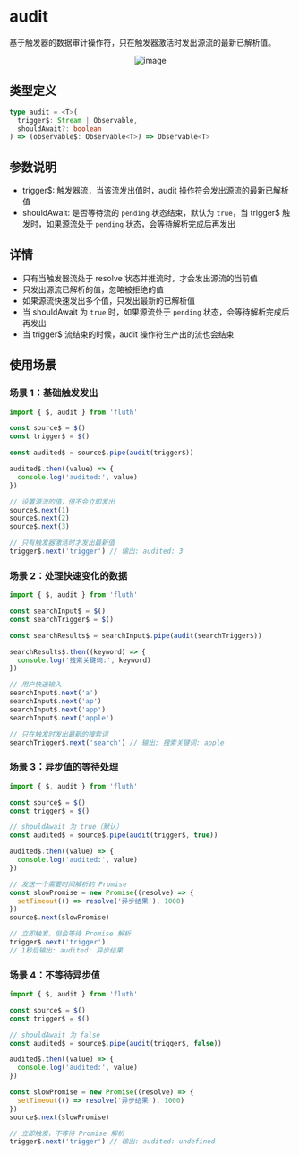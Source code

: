 # audit

基于触发器的数据审计操作符，只在触发器激活时发出源流的最新已解析值。

<div style="display: flex; justify-content: center">
  <img src="/audit.drawio.svg" alt="image" >
</div>

## 类型定义

```typescript
type audit = <T>(
  trigger$: Stream | Observable,
  shouldAwait?: boolean
) => (observable$: Observable<T>) => Observable<T>
```

## 参数说明

- trigger$: 触发器流，当该流发出值时，audit 操作符会发出源流的最新已解析值
- shouldAwait: 是否等待流的 `pending` 状态结束，默认为 `true`，当 trigger$ 触发时，如果源流处于 `pending` 状态，会等待解析完成后再发出

## 详情

- 只有当触发器流处于 resolve 状态并推流时，才会发出源流的当前值
- 只发出源流已解析的值，忽略被拒绝的值
- 如果源流快速发出多个值，只发出最新的已解析值
- 当 shouldAwait 为 `true` 时，如果源流处于 `pending` 状态，会等待解析完成后再发出
- 当 trigger$ 流结束的时候，audit 操作符生产出的流也会结束

## 使用场景

### 场景 1：基础触发发出

```typescript
import { $, audit } from 'fluth'

const source$ = $()
const trigger$ = $()

const audited$ = source$.pipe(audit(trigger$))

audited$.then((value) => {
  console.log('audited:', value)
})

// 设置源流的值，但不会立即发出
source$.next(1)
source$.next(2)
source$.next(3)

// 只有触发器激活时才发出最新值
trigger$.next('trigger') // 输出: audited: 3
```

### 场景 2：处理快速变化的数据

```typescript
import { $, audit } from 'fluth'

const searchInput$ = $()
const searchTrigger$ = $()

const searchResults$ = searchInput$.pipe(audit(searchTrigger$))

searchResults$.then((keyword) => {
  console.log('搜索关键词:', keyword)
})

// 用户快速输入
searchInput$.next('a')
searchInput$.next('ap')
searchInput$.next('app')
searchInput$.next('apple')

// 只在触发时发出最新的搜索词
searchTrigger$.next('search') // 输出: 搜索关键词: apple
```

### 场景 3：异步值的等待处理

```typescript
import { $, audit } from 'fluth'

const source$ = $()
const trigger$ = $()

// shouldAwait 为 true（默认）
const audited$ = source$.pipe(audit(trigger$, true))

audited$.then((value) => {
  console.log('audited:', value)
})

// 发送一个需要时间解析的 Promise
const slowPromise = new Promise((resolve) => {
  setTimeout(() => resolve('异步结果'), 1000)
})
source$.next(slowPromise)

// 立即触发，但会等待 Promise 解析
trigger$.next('trigger')
// 1秒后输出: audited: 异步结果
```

### 场景 4：不等待异步值

```typescript
import { $, audit } from 'fluth'

const source$ = $()
const trigger$ = $()

// shouldAwait 为 false
const audited$ = source$.pipe(audit(trigger$, false))

audited$.then((value) => {
  console.log('audited:', value)
})

const slowPromise = new Promise((resolve) => {
  setTimeout(() => resolve('异步结果'), 1000)
})
source$.next(slowPromise)

// 立即触发，不等待 Promise 解析
trigger$.next('trigger') // 输出: audited: undefined
```
